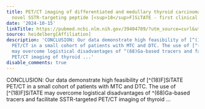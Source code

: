 ```yaml
---
title: PET/CT imaging of differentiated and medullary thyroid carcinoma using the
  novel SSTR-targeting peptide [<sup>18</sup>F]SiTATE - first clinical experiences
date: '2024-10-15'
linkTitle: https://pubmed.ncbi.nlm.nih.gov/39404789/?utm_source=curl&utm_medium=rss&utm_campaign=pubmed-2&utm_content=1FakS-2QOkCT8HsMOQP1bCRQ4YzyumYOmxmF0moLsQ3dFB1E9V&fc=20220326224207&ff=20241015193456&v=2.18.0.post9+e462414
source: heidelberg[Affiliation]
description: 'CONCLUSION: Our data demonstrate high feasibility of [^(18)F]SiTATE
  PET/CT in a small cohort of patients with MTC and DTC. The use of [^(18)F]SiTATE
  may overcome logistical disadvantages of ^(68)Ga-based tracers and facilitate SSTR-targeted
  PET/CT imaging of thyroid ...'
disable_comments: true
---
```

CONCLUSION: Our data demonstrate high feasibility of [^(18)F]SiTATE PET/CT in a small cohort of patients with MTC and DTC. The use of [^(18)F]SiTATE may overcome logistical disadvantages of ^(68)Ga-based tracers and facilitate SSTR-targeted PET/CT imaging of thyroid ...